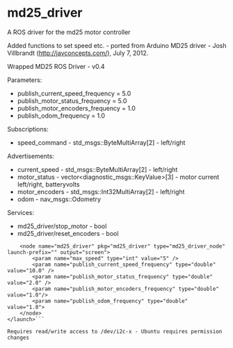 # md25_driver
A ROS driver for the md25 motor controller

Added functions to set speed etc. - ported from Arduino MD25 driver - Josh Villbrandt (http://javconcepts.com/), July 7, 2012.

Wrapped MD25 ROS Driver - v0.4

Parameters:
* publish_current_speed_frequency = 5.0
* publish_motor_status_frequency = 5.0
* publish_motor_encoders_frequency = 1.0
* publish_odom_frequency = 1.0

Subscriptions:
* speed_command - std_msgs::ByteMultiArray[2] - left/right

Advertisements:
* current_speed - std_msgs::ByteMultiArray[2] - left/right
* motor_status - vector<diagnostic_msgs::KeyValue>[3] - motor current left/right, batteryvolts
* motor_encoders - std_msgs::Int32MultiArray[2] - left/right
* odom - nav_msgs::Odometry

Services:
* md25_driver/stop_motor - bool
* md25_driver/reset_encoders - bool

```<launch>
    <node name="md25_driver" pkg="md25_driver" type="md25_driver_node" launch-prefix="" output="screen">
        <param name="max_speed" type="int" value="5" />
        <param name="publish_current_speed_frequency" type="double" value="10.0" />
        <param name="publish_motor_status_frequency" type="double" value="2.0" />
        <param name="publish_motor_encoders_frequency" type="double" value="1.0"/>
        <param name="publish_odom_frequency" type="double" value="1.0">
    </node>
</launch>```

Requires read/write access to /dev/i2c-x - Ubuntu requires permission changes

